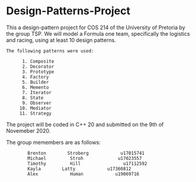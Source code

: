 # Design-Patterns-Project
This a design-pattern project for COS 214 of the University of Pretoria by the group TSP.
We will model a Formula one team, specifically the logistics and racing, using at least 10 design patterns. 

    The following patterns were used:

          1. Composite
          2. Decorator
          3. Prototype
          4. Factory
          5. Builder
          6. Memento
          7. Iterator
          8. State
          9. Observer
         10. Mediator
         11. Strategy

The project will be coded in C++ 20 and submitted on the 9th of Novemeber 2020.

The group memembers are as follows:

            Brenton        Stroberg            u17015741
            Michael         Stroh             u17023557
            Timothy         Hill                u17112592
            Kayla        Latty            u17360812
            Alex            Human            u19069716
